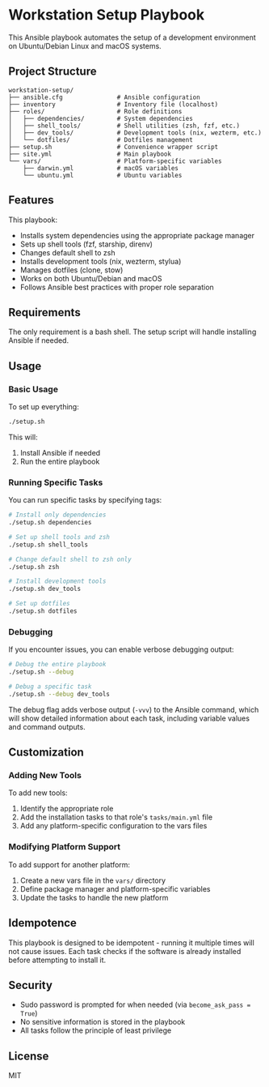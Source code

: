 # Workstation Setup Playbook

This Ansible playbook automates the setup of a development environment on Ubuntu/Debian Linux and macOS systems.

## Project Structure

```
workstation-setup/
├── ansible.cfg               # Ansible configuration
├── inventory                 # Inventory file (localhost)
├── roles/                    # Role definitions
│   ├── dependencies/         # System dependencies
│   ├── shell_tools/          # Shell utilities (zsh, fzf, etc.)
│   ├── dev_tools/            # Development tools (nix, wezterm, etc.)
│   └── dotfiles/             # Dotfiles management
├── setup.sh                  # Convenience wrapper script
├── site.yml                  # Main playbook
└── vars/                     # Platform-specific variables
    ├── darwin.yml            # macOS variables
    └── ubuntu.yml            # Ubuntu variables
```

## Features

This playbook:

- Installs system dependencies using the appropriate package manager
- Sets up shell tools (fzf, starship, direnv)
- Changes default shell to zsh
- Installs development tools (nix, wezterm, stylua)
- Manages dotfiles (clone, stow)
- Works on both Ubuntu/Debian and macOS
- Follows Ansible best practices with proper role separation

## Requirements

The only requirement is a bash shell. The setup script will handle installing Ansible if needed.

## Usage

### Basic Usage

To set up everything:

```bash
./setup.sh
```

This will:
1. Install Ansible if needed
2. Run the entire playbook

### Running Specific Tasks

You can run specific tasks by specifying tags:

```bash
# Install only dependencies
./setup.sh dependencies

# Set up shell tools and zsh
./setup.sh shell_tools

# Change default shell to zsh only
./setup.sh zsh

# Install development tools
./setup.sh dev_tools

# Set up dotfiles
./setup.sh dotfiles
```

### Debugging

If you encounter issues, you can enable verbose debugging output:

```bash
# Debug the entire playbook
./setup.sh --debug

# Debug a specific task
./setup.sh --debug dev_tools
```

The debug flag adds verbose output (`-vvv`) to the Ansible command, which will show detailed information about each task, including variable values and command outputs.

## Customization

### Adding New Tools

To add new tools:
1. Identify the appropriate role
2. Add the installation tasks to that role's `tasks/main.yml` file
3. Add any platform-specific configuration to the vars files

### Modifying Platform Support

To add support for another platform:
1. Create a new vars file in the `vars/` directory
2. Define package manager and platform-specific variables
3. Update the tasks to handle the new platform

## Idempotence

This playbook is designed to be idempotent - running it multiple times will not cause issues. Each task checks if the software is already installed before attempting to install it.

## Security

- Sudo password is prompted for when needed (via `become_ask_pass = True`)
- No sensitive information is stored in the playbook
- All tasks follow the principle of least privilege

## License

MIT
